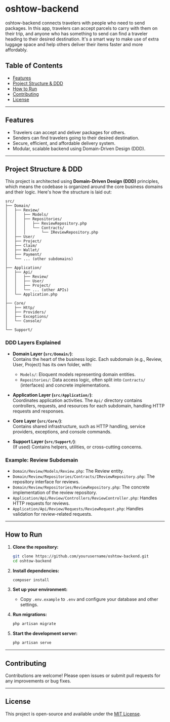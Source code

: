 # oshtow-backend

oshtow-backend connects travelers with people who need to send packages. In this app, travelers can accept parcels to carry with them on their trip, and anyone who has something to send can find a traveler heading to their desired destination. It's a smart way to make use of extra luggage space and help others deliver their items faster and more affordably.

## Table of Contents

-   [Features](#features)
-   [Project Structure & DDD](#project-structure--ddd)
-   [How to Run](#how-to-run)
-   [Contributing](#contributing)
-   [License](#license)

---

## Features

-   Travelers can accept and deliver packages for others.
-   Senders can find travelers going to their desired destination.
-   Secure, efficient, and affordable delivery system.
-   Modular, scalable backend using Domain-Driven Design (DDD).

---

## Project Structure & DDD

This project is architected using **Domain-Driven Design (DDD)** principles, which means the codebase is organized around the core business domains and their logic. Here's how the structure is laid out:

```
src/
├── Domain/
│   ├── Review/
│   │   ├── Models/
│   │   ├── Repositories/
│   │   │   ├── ReviewRepository.php
│   │   │   └── Contracts/
│   │   │       └── IReviewRepository.php
│   ├── User/
│   ├── Project/
│   ├── Claim/
│   ├── Wallet/
│   ├── Payment/
│   └── ... (other subdomains)
│
├── Application/
│   ├── Api/
│   │   ├── Review/
│   │   ├── User/
│   │   ├── Project/
│   │   └── ... (other APIs)
│   └── Application.php
│
├── Core/
│   ├── Http/
│   ├── Providers/
│   ├── Exceptions/
│   └── Console/
│
└── Support/
```

### DDD Layers Explained

-   **Domain Layer (`src/Domain/`)**:  
    Contains the heart of the business logic. Each subdomain (e.g., Review, User, Project) has its own folder, with:

    -   `Models/`: Eloquent models representing domain entities.
    -   `Repositories/`: Data access logic, often split into `Contracts/` (interfaces) and concrete implementations.

-   **Application Layer (`src/Application/`)**:  
    Coordinates application activities. The `Api/` directory contains controllers, requests, and resources for each subdomain, handling HTTP requests and responses.

-   **Core Layer (`src/Core/`)**:  
    Contains shared infrastructure, such as HTTP handling, service providers, exceptions, and console commands.

-   **Support Layer (`src/Support/`)**:  
    (If used) Contains helpers, utilities, or cross-cutting concerns.

### Example: Review Subdomain

-   `Domain/Review/Models/Review.php`: The Review entity.
-   `Domain/Review/Repositories/Contracts/IReviewRepository.php`: The repository interface for reviews.
-   `Domain/Review/Repositories/ReviewRepository.php`: The concrete implementation of the review repository.
-   `Application/Api/Review/Controllers/ReviewController.php`: Handles HTTP requests for reviews.
-   `Application/Api/Review/Requests/ReviewRequest.php`: Handles validation for review-related requests.

---

## How to Run

1. **Clone the repository:**

    ```bash
    git clone https://github.com/yourusername/oshtow-backend.git
    cd oshtow-backend
    ```

2. **Install dependencies:**

    ```bash
    composer install
    ```

3. **Set up your environment:**

    - Copy `.env.example` to `.env` and configure your database and other settings.

4. **Run migrations:**

    ```bash
    php artisan migrate
    ```

5. **Start the development server:**
    ```bash
    php artisan serve
    ```

---

## Contributing

Contributions are welcome! Please open issues or submit pull requests for any improvements or bug fixes.

---

## License

This project is open-source and available under the [MIT License](LICENSE).
